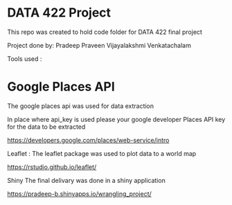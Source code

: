 # DATA 422 Project 
This repo was created to hold code folder for DATA 422 final project 

Project done by:
Pradeep 
Praveen 
Vijayalakshmi 
Venkatachalam


Tools used :
# Google Places API
The google places api was used for data extraction 

In place where api_key is used please your google developer Places API key for the data to be extracted

https://developers.google.com/places/web-service/intro

Leaflet :
The leaflet package was used to plot data to a world map 

https://rstudio.github.io/leaflet/

Shiny 
The final delivary was done in a shiny application 

https://pradeep-b.shinyapps.io/wrangling_project/

